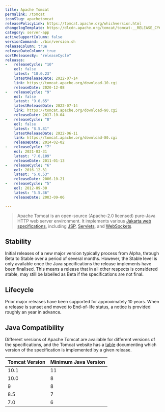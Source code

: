 ```yaml
---
title: Apache Tomcat
permalink: /tomcat
iconSlug: apachetomcat
releasePolicyLink: https://tomcat.apache.org/whichversion.html
changelogTemplate: https://dlcdn.apache.org/tomcat/tomcat-__RELEASE_CYCLE__/v__LATEST__/RELEASE-NOTES
category: server-app
activeSupportColumn: false
versionCommand: ./bin/version.sh
releaseColumn: true
releaseDateColumn: true
sortReleasesBy: "releaseCycle"
releases:
-   releaseCycle: "10"
    eol: false
    latest: "10.0.23"
    latestReleaseDate: 2022-07-14
    link: https://tomcat.apache.org/download-10.cgi
    releaseDate: 2020-12-08
-   releaseCycle: "9"
    eol: false
    latest: "9.0.65"
    latestReleaseDate: 2022-07-14
    link: https://tomcat.apache.org/download-90.cgi
    releaseDate: 2017-10-04
-   releaseCycle: "8"
    eol: false
    latest: "8.5.81"
    latestReleaseDate: 2022-06-11
    link: https://tomcat.apache.org/download-80.cgi
    releaseDate: 2014-02-02
-   releaseCycle: "7"
    eol: 2021-03-31
    latest: "7.0.109"
    releaseDate: 2011-01-13
-   releaseCycle: "6"
    eol: 2016-12-31
    latest: "6.0.53"
    releaseDate: 2006-10-21
-   releaseCycle: "5"
    eol: 2012-09-30
    latest: "5.5.36"
    releaseDate: 2003-09-06

---
```


> Apache Tomcat is an open-source (Apache-2.0 licensed) pure-Java HTTP web server environment. It implements various [Jakarta web specifications][specs], including [JSP][jsp], [Servlets][servlet], and [WebSockets][websockets].

## Stability

Initial releases of a new major version typically process from Alpha, through Beta to Stable over a period of several months. However, the Stable level is only available once the Java specifications the release implements have been finalised. This means a release that in all other respects is considered stable, may still be labelled as Beta if the specifications are not final.

## Lifecycle

Prior major releases have been supported for approximately 10 years. When a release is sunset and moved to End-of-life status, a notice is provided roughly an year in advance.

## Java Compatibility

Different versions of Apache Tomcat are available for different versions of the specifications, and the Tomcat website has a [table](https://tomcat.apache.org/whichversion.html) documenting which version of the specification is implemented by a given release.

| Tomcat Version | Minimum Java Version |
|----------------|----------------------|
| 10.1           | 11                   |
| 10.0           | 8                    |
| 9              | 8                    |
| 8.5            | 7                    |
| 7.0            | 6                    |

[servlet]: https://projects.eclipse.org/projects/ee4j.servlet "Jakarta Servlet"
[jsp]: https://projects.eclipse.org/projects/ee4j.jsp "Jakarta Server Pages"
[websockets]: https://projects.eclipse.org/projects/ee4j.websocket "Jakarta WebSocket"
[specs]: https://projects.eclipse.org/projects/ee4j.jakartaee-platform
